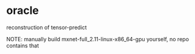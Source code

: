 # oracle
reconstruction of tensor-predict

NOTE: manually build mxnet-full_2.11-linux-x86_64-gpu yourself, no repo contains that

